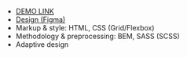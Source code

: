 - [DEMO LINK](https://dima-bond.github.io/Museum-NAMU/)
- [Design (Figma)](https://www.figma.com/file/E7LYPDLSmWrD76Dro7vMi9/%D0%9D%D0%90%D0%9C%D0%A3?node-id=0%3A1)
- Markup & style: HTML, CSS (Grid/Flexbox)
- Methodology & preprocessing: BEM, SASS (SCSS)
- Adaptive design
